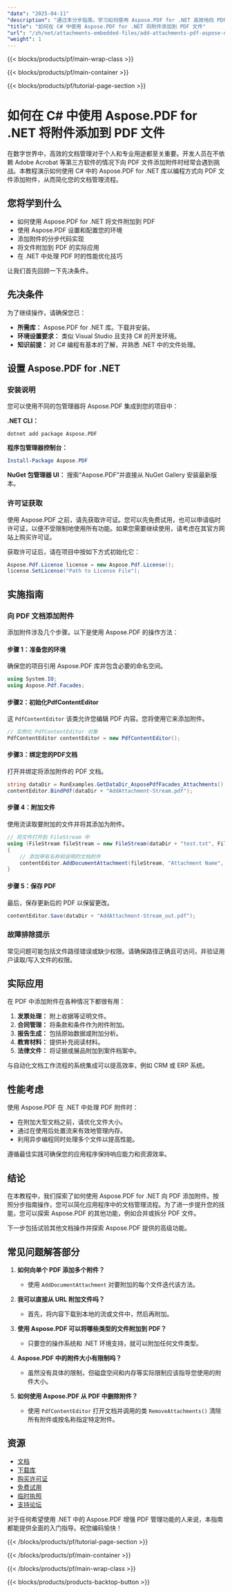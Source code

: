 ```yaml
---
"date": "2025-04-11"
"description": "通过本分步指南，学习如何使用 Aspose.PDF for .NET 高效地向 PDF 文件添加附件。立即提升您的文档管理技能。"
"title": "如何在 C# 中使用 Aspose.PDF for .NET 将附件添加到 PDF 文件"
"url": "/zh/net/attachments-embedded-files/add-attachments-pdf-aspose-net/"
"weight": 1
---
```


{{< blocks/products/pf/main-wrap-class >}}

{{< blocks/products/pf/main-container >}}

{{< blocks/products/pf/tutorial-page-section >}}


# 如何在 C# 中使用 Aspose.PDF for .NET 将附件添加到 PDF 文件

在数字世界中，高效的文档管理对于个人和专业用途都至关重要。开发人员在不依赖 Adobe Acrobat 等第三方软件的情况下向 PDF 文件添加附件时经常会遇到挑战。本教程演示如何使用 C# 中的 Aspose.PDF for .NET 库以编程方式向 PDF 文件添加附件，从而简化您的文档管理流程。

## 您将学到什么
- 如何使用 Aspose.PDF for .NET 将文件附加到 PDF
- 使用 Aspose.PDF 设置和配置您的环境
- 添加附件的分步代码实现
- 将文件附加到 PDF 的实际应用
- 在 .NET 中处理 PDF 时的性能优化技巧

让我们首先回顾一下先决条件。

## 先决条件
为了继续操作，请确保您已：
- **所需库：** Aspose.PDF for .NET 库。下载并安装。
- **环境设置要求：** 类似 Visual Studio 且支持 C# 的开发环境。
- **知识前提：** 对 C# 编程有基本的了解，并熟悉 .NET 中的文件处理。

## 设置 Aspose.PDF for .NET

### 安装说明
您可以使用不同的包管理器将 Aspose.PDF 集成到您的项目中：

**.NET CLI：**
```shell
dotnet add package Aspose.PDF
```

**程序包管理器控制台：**
```powershell
Install-Package Aspose.PDF
```

**NuGet 包管理器 UI：** 
搜索“Aspose.PDF”并直接从 NuGet Gallery 安装最新版本。

### 许可证获取
使用 Aspose.PDF 之前，请先获取许可证。您可以先免费试用，也可以申请临时许可证，以便不受限制地使用所有功能。如果您需要继续使用，请考虑在其官方网站上购买许可证。

获取许可证后，请在项目中按如下方式初始化它：

```csharp
Aspose.Pdf.License license = new Aspose.Pdf.License();
license.SetLicense("Path to License File");
```

## 实施指南

### 向 PDF 文档添加附件
添加附件涉及几个步骤。以下是使用 Aspose.PDF 的操作方法：

#### 步骤 1：准备您的环境
确保您的项目引用 Aspose.PDF 库并包含必要的命名空间。

```csharp
using System.IO;
using Aspose.Pdf.Facades;
```

#### 步骤2：初始化PdfContentEditor
这 `PdfContentEditor` 该类允许您编辑 PDF 内容。您将使用它来添加附件。

```csharp
// 实例化 PdfContentEditor 对象
PdfContentEditor contentEditor = new PdfContentEditor();
```

#### 步骤3：绑定您的PDF文档
打开并绑定将添加附件的 PDF 文档。

```csharp
string dataDir = RunExamples.GetDataDir_AsposePdfFacades_Attachments(); // 定义目录路径
contentEditor.BindPdf(dataDir + "AddAttachment-Stream.pdf");
```

#### 步骤 4：附加文件
使用流读取要附加的文件并将其添加为附件。

```csharp
// 将文件打开到 FileStream 中
using (FileStream fileStream = new FileStream(dataDir + "test.txt", FileMode.Open))
{
    // 添加带有名称和说明的文档附件
    contentEditor.AddDocumentAttachment(fileStream, "Attachment Name", "Attachment Description");
}
```

#### 步骤 5：保存 PDF
最后，保存更新后的 PDF 以保留更改。

```csharp
contentEditor.Save(dataDir + "AddAttachment-Stream_out.pdf");
```

### 故障排除提示
常见问题可能包括文件路径错误或缺少权限。请确保路径正确且可访问，并验证用户读取/写入文件的权限。

## 实际应用
在 PDF 中添加附件在各种情况下都很有用：

1. **发票处理：** 附上收据等证明文件。
2. **合同管理：** 将条款和条件作为附件附加。
3. **报告生成：** 包括原始数据或附加分析。
4. **教育材料：** 提供补充阅读材料。
5. **法律文件：** 将证据或展品附加到案件档案中。

与自动化文档工作流程的系统集成可以提高效率，例如 CRM 或 ERP 系统。

## 性能考虑
使用 Aspose.PDF 在 .NET 中处理 PDF 附件时：
- 在附加大型文档之前，请优化文件大小。
- 通过在使用后处置流来有效地管理内存。
- 利用异步编程同时处理多个文件以提高性能。

遵循最佳实践可确保您的应用程序保持响应能力和资源效率。

## 结论
在本教程中，我们探索了如何使用 Aspose.PDF for .NET 向 PDF 添加附件。按照分步指南操作，您可以简化应用程序中的文档管理流程。为了进一步提升您的技能，您可以探索 Aspose.PDF 的其他功能，例如合并或拆分 PDF 文件。

下一步包括试验其他文档操作并探索 Aspose.PDF 提供的高级功能。

## 常见问题解答部分
1. **如何向单个 PDF 添加多个附件？**
   - 使用 `AddDocumentAttachment` 对要附加的每个文件迭代该方法。

2. **我可以直接从 URL 附加文件吗？**
   - 首先，将内容下载到本地的流或文件中，然后再附加。

3. **使用 Aspose.PDF 可以将哪些类型的文件附加到 PDF？**
   - 只要您的操作系统和 .NET 环境支持，就可以附加任何文件类型。

4. **Aspose.PDF 中的附件大小有限制吗？**
   - 虽然没有具体的限制，但磁盘空间和内存等实际限制应该指导您使用的附件大小。

5. **如何使用 Aspose.PDF 从 PDF 中删除附件？**
   - 使用 `PdfContentEditor` 打开文档并调用的类 `RemoveAttachments()` 清除所有附件或按名称指定特定附件。

## 资源
- [文档](https://reference.aspose.com/pdf/net/)
- [下载库](https://releases.aspose.com/pdf/net/)
- [购买许可证](https://purchase.aspose.com/buy)
- [免费试用](https://releases.aspose.com/pdf/net/)
- [临时执照](https://purchase.aspose.com/temporary-license/)
- [支持论坛](https://forum.aspose.com/c/pdf/10)

对于任何希望使用 .NET 中的 Aspose.PDF 增强 PDF 管理功能的人来说，本指南都能提供全面的入门指导。祝您编码愉快！


{{< /blocks/products/pf/tutorial-page-section >}}

{{< /blocks/products/pf/main-container >}}

{{< /blocks/products/pf/main-wrap-class >}}

{{< blocks/products/products-backtop-button >}}